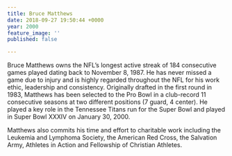 ```yaml
---
title: Bruce Matthews
date: 2018-09-27 19:50:44 +0000
year: 2000
feature_image: ''
published: false

---
```

Bruce Matthews owns the NFL’s longest active streak of 184 consecutive games played dating back to November 8, 1987. He has never missed a game due to injury and is highly regarded throughout the NFL for his work ethic, leadership and consistency. Originally drafted in the first round in 1983, Matthews has been selected to the Pro Bowl in a club-record 11 consecutive seasons at two different positions (7 guard, 4 center). He played a key role in the Tennessee Titans run for the Super Bowl and played in Super Bowl XXXIV on January 30, 2000.

Matthews also commits his time and effort to charitable work including the Leukemia and Lymphoma Society, the American Red Cross, the Salvation Army, Athletes in Action and Fellowship of Christian Athletes.